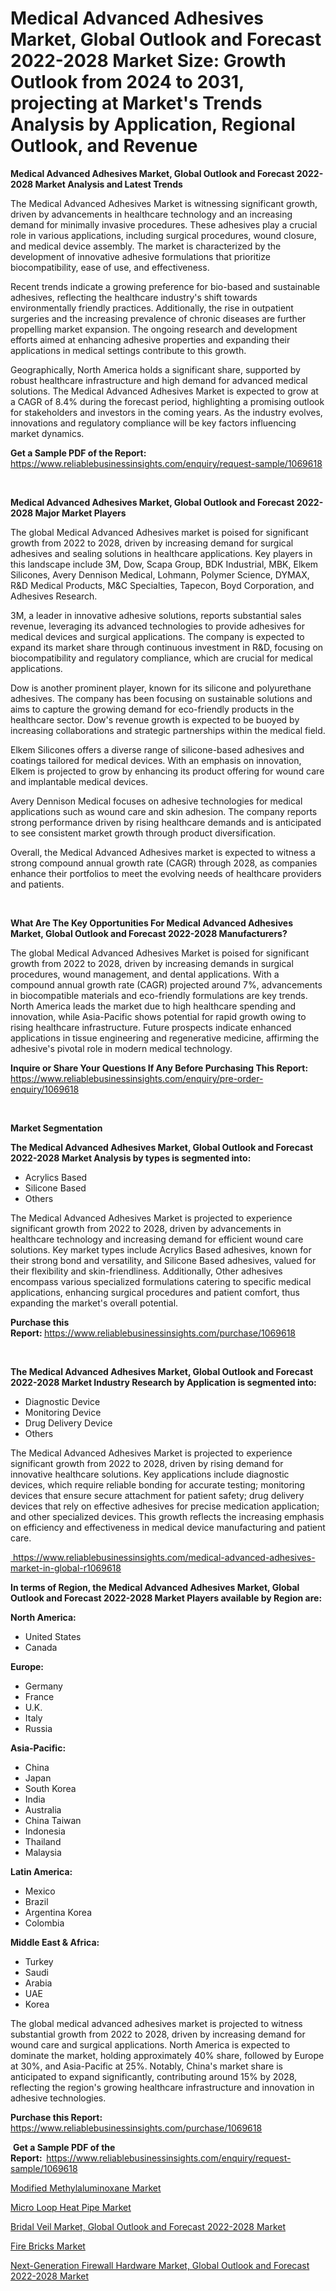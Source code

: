 <p><h1>Medical Advanced Adhesives Market, Global Outlook and Forecast 2022-2028 Market Size: Growth Outlook from 2024 to 2031, projecting at Market's Trends Analysis by Application, Regional Outlook, and Revenue</h1></p><p><strong>Medical Advanced Adhesives Market, Global Outlook and Forecast 2022-2028 Market Analysis and Latest Trends</strong></p>
<p><p>The Medical Advanced Adhesives Market is witnessing significant growth, driven by advancements in healthcare technology and an increasing demand for minimally invasive procedures. These adhesives play a crucial role in various applications, including surgical procedures, wound closure, and medical device assembly. The market is characterized by the development of innovative adhesive formulations that prioritize biocompatibility, ease of use, and effectiveness.</p><p>Recent trends indicate a growing preference for bio-based and sustainable adhesives, reflecting the healthcare industry's shift towards environmentally friendly practices. Additionally, the rise in outpatient surgeries and the increasing prevalence of chronic diseases are further propelling market expansion. The ongoing research and development efforts aimed at enhancing adhesive properties and expanding their applications in medical settings contribute to this growth.</p><p>Geographically, North America holds a significant share, supported by robust healthcare infrastructure and high demand for advanced medical solutions. The Medical Advanced Adhesives Market is expected to grow at a CAGR of 8.4% during the forecast period, highlighting a promising outlook for stakeholders and investors in the coming years. As the industry evolves, innovations and regulatory compliance will be key factors influencing market dynamics.</p></p>
<p><strong>Get a Sample PDF of the Report:&nbsp;</strong> <a href="https://www.reliablebusinessinsights.com/enquiry/request-sample/1069618">https://www.reliablebusinessinsights.com/enquiry/request-sample/1069618</a></p>
<p>&nbsp;</p>
<p><strong>Medical Advanced Adhesives Market, Global Outlook and Forecast 2022-2028 Major Market Players</strong></p>
<p><p>The global Medical Advanced Adhesives market is poised for significant growth from 2022 to 2028, driven by increasing demand for surgical adhesives and sealing solutions in healthcare applications. Key players in this landscape include 3M, Dow, Scapa Group, BDK Industrial, MBK, Elkem Silicones, Avery Dennison Medical, Lohmann, Polymer Science, DYMAX, R&D Medical Products, M&C Specialties, Tapecon, Boyd Corporation, and Adhesives Research.</p><p>3M, a leader in innovative adhesive solutions, reports substantial sales revenue, leveraging its advanced technologies to provide adhesives for medical devices and surgical applications. The company is expected to expand its market share through continuous investment in R&D, focusing on biocompatibility and regulatory compliance, which are crucial for medical applications.</p><p>Dow is another prominent player, known for its silicone and polyurethane adhesives. The company has been focusing on sustainable solutions and aims to capture the growing demand for eco-friendly products in the healthcare sector. Dow's revenue growth is expected to be buoyed by increasing collaborations and strategic partnerships within the medical field.</p><p>Elkem Silicones offers a diverse range of silicone-based adhesives and coatings tailored for medical devices. With an emphasis on innovation, Elkem is projected to grow by enhancing its product offering for wound care and implantable medical devices.</p><p>Avery Dennison Medical focuses on adhesive technologies for medical applications such as wound care and skin adhesion. The company reports strong performance driven by rising healthcare demands and is anticipated to see consistent market growth through product diversification.</p><p>Overall, the Medical Advanced Adhesives market is expected to witness a strong compound annual growth rate (CAGR) through 2028, as companies enhance their portfolios to meet the evolving needs of healthcare providers and patients.</p></p>
<p>&nbsp;</p>
<p><strong>What Are The Key Opportunities For Medical Advanced Adhesives Market, Global Outlook and Forecast 2022-2028 Manufacturers?</strong></p>
<p><p>The global Medical Advanced Adhesives Market is poised for significant growth from 2022 to 2028, driven by increasing demands in surgical procedures, wound management, and dental applications. With a compound annual growth rate (CAGR) projected around 7%, advancements in biocompatible materials and eco-friendly formulations are key trends. North America leads the market due to high healthcare spending and innovation, while Asia-Pacific shows potential for rapid growth owing to rising healthcare infrastructure. Future prospects indicate enhanced applications in tissue engineering and regenerative medicine, affirming the adhesive's pivotal role in modern medical technology.</p></p>
<p><strong>Inquire or Share Your Questions If Any Before Purchasing This Report:</strong> <a href="https://www.reliablebusinessinsights.com/enquiry/pre-order-enquiry/1069618">https://www.reliablebusinessinsights.com/enquiry/pre-order-enquiry/1069618</a></p>
<p>&nbsp;</p>
<p><strong>Market Segmentation</strong></p>
<p><strong>The Medical Advanced Adhesives Market, Global Outlook and Forecast 2022-2028 Market Analysis by types is segmented into:</strong></p>
<p><ul><li>Acrylics Based</li><li>Silicone Based</li><li>Others</li></ul></p>
<p><p>The Medical Advanced Adhesives Market is projected to experience significant growth from 2022 to 2028, driven by advancements in healthcare technology and increasing demand for efficient wound care solutions. Key market types include Acrylics Based adhesives, known for their strong bond and versatility, and Silicone Based adhesives, valued for their flexibility and skin-friendliness. Additionally, Other adhesives encompass various specialized formulations catering to specific medical applications, enhancing surgical procedures and patient comfort, thus expanding the market's overall potential.</p></p>
<p><strong>Purchase this Report:&nbsp;</strong><a href="https://www.reliablebusinessinsights.com/purchase/1069618">https://www.reliablebusinessinsights.com/purchase/1069618</a></p>
<p>&nbsp;</p>
<p><strong>The Medical Advanced Adhesives Market, Global Outlook and Forecast 2022-2028 Market Industry Research by Application is segmented into:</strong></p>
<p><ul><li>Diagnostic Device</li><li>Monitoring Device</li><li>Drug Delivery Device</li><li>Others</li></ul></p>
<p><p>The Medical Advanced Adhesives Market is projected to experience significant growth from 2022 to 2028, driven by rising demand for innovative healthcare solutions. Key applications include diagnostic devices, which require reliable bonding for accurate testing; monitoring devices that ensure secure attachment for patient safety; drug delivery devices that rely on effective adhesives for precise medication application; and other specialized devices. This growth reflects the increasing emphasis on efficiency and effectiveness in medical device manufacturing and patient care.</p></p>
<p><a href="https://www.reliablebusinessinsights.com/medical-advanced-adhesives-market-in-global-r1069618">&nbsp;https://www.reliablebusinessinsights.com/medical-advanced-adhesives-market-in-global-r1069618</a></p>
<p><strong>In terms of Region, the Medical Advanced Adhesives Market, Global Outlook and Forecast 2022-2028 Market Players available by Region are:</strong></p>
<p>
    <p> <strong> North America: </strong>
        <ul>
            <li>United States</li>
            <li>Canada</li>
        </ul>
        </p> 
    <p> <strong> Europe: </strong>
        <ul>
            <li>Germany</li>
            <li>France</li>
            <li>U.K.</li>
            <li>Italy</li>
            <li>Russia</li>
        </ul>
        </p> 
    <p> <strong> Asia-Pacific: </strong>
        <ul>
            <li>China</li>
            <li>Japan</li>
            <li>South Korea</li>
            <li>India</li>
            <li>Australia</li>
            <li>China Taiwan</li>
            <li>Indonesia</li>
            <li>Thailand</li>
            <li>Malaysia</li>
        </ul>
        </p> 
    <p> <strong> Latin America: </strong>
        <ul>
            <li>Mexico</li>
            <li>Brazil</li>
            <li>Argentina Korea</li>
            <li>Colombia</li>
        </ul>
        </p> 
    <p> <strong> Middle East & Africa: </strong>
        <ul>
            <li>Turkey</li>
            <li>Saudi</li>
            <li>Arabia</li>
            <li>UAE</li>
            <li>Korea</li>
        </ul>
    </p>
    </p>
<p><p>The global medical advanced adhesives market is projected to witness substantial growth from 2022 to 2028, driven by increasing demand for wound care and surgical applications. North America is expected to dominate the market, holding approximately 40% share, followed by Europe at 30%, and Asia-Pacific at 25%. Notably, China's market share is anticipated to expand significantly, contributing around 15% by 2028, reflecting the region's growing healthcare infrastructure and innovation in adhesive technologies.</p></p>
<p><strong>Purchase this Report: </strong><a href="https://www.reliablebusinessinsights.com/purchase/1069618">https://www.reliablebusinessinsights.com/purchase/1069618</a></p>
<p>&nbsp;<strong>Get a Sample PDF of the Report:&nbsp;&nbsp;</strong><a href="https://www.reliablebusinessinsights.com/enquiry/request-sample/1069618">https://www.reliablebusinessinsights.com/enquiry/request-sample/1069618</a></p>
<p><strong></strong></p>
<p><p><a href="https://issuu.com/reportprime-2/docs/modified-methylaluminoxane-market-s_6be641a23c4694">Modified Methylaluminoxane Market</a></p><p><a href="https://medium.com/@rania98r2024/the-micro-loop-heat-pipe-market-research-report-provides-an-in-depth-and-up-to-date-analysis-of-bf6996d3e6a6">Micro Loop Heat Pipe Market</a></p><p><a href="https://github.com/AnnDiaz698/Market-Research-Report-List-1/blob/main/bridal-veil-market-global-outlook-and-forecast-2022-2028-market.md">Bridal Veil Market, Global Outlook and Forecast 2022-2028 Market</a></p><p><a href="https://issuu.com/reportprime-2/docs/fire-bricks-market-size-2030.pptx_02fe6de6bf894d">Fire Bricks Market</a></p><p><a href="https://github.com/sumonsky0m/Market-Research-Report-List-1/blob/main/next-generation-firewall-hardware-market-global-outlook-and-forecast-2022-2028-market.md">Next-Generation Firewall Hardware Market, Global Outlook and Forecast 2022-2028 Market</a></p></p>